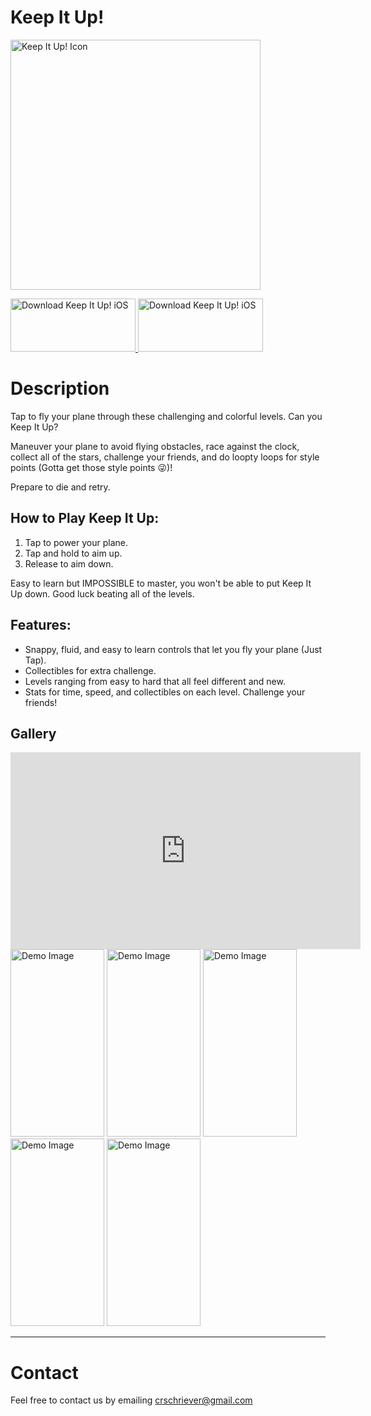 # Keep It Up!

<img alt="Keep It Up! Icon" src="/CarlsApps/imgs/KeepItUp/Icon.png" width="400" height="400">

<a href="https://itunes.apple.com/us/app/keep-it-up-plane-game/id1456771133"> <img alt="Download Keep It Up! iOS" src="/CarlsApps/imgs/ios-download.png" width="200" height="85">
</a>
<a href="https://play.google.com/store/apps/details?id=com.carlschriever.KeepItUp"> <img alt="Download Keep It Up! iOS" src="/CarlsApps/imgs/android-download.png" width="200" height="85">
</a>

# Description

Tap to fly your plane through these challenging and colorful levels. Can you Keep It Up?

Maneuver your plane to avoid flying obstacles, race against the clock, collect all of the stars, challenge your friends, and do loopty loops for style points (Gotta get those style points 😜)!

Prepare to die and retry.

## How to Play Keep It Up:

1. Tap to power your plane.
2. Tap and hold to aim up.
3. Release to aim down.

Easy to learn but IMPOSSIBLE to master, you won't be able to put Keep It Up down. Good luck beating all of the levels.

## Features:

-   Snappy, fluid, and easy to learn controls that let you fly your plane (Just Tap).
-   Collectibles for extra challenge.
-   Levels ranging from easy to hard that all feel different and new.
-   Stats for time, speed, and collectibles on each level. Challenge your friends!

## Gallery

<iframe width="560" height="315" src="https://www.youtube.com/watch?v=Gexkl3TMIFk" frameborder="0" allow="accelerometer; autoplay; encrypted-media; gyroscope; picture-in-picture" allowfullscreen></iframe>

<img alt="Demo Image" src="/CarlsApps/imgs/KeepItUp/Cave.png" width="150" height="300">
<img alt="Demo Image" src="/CarlsApps/imgs/KeepItUp/CloseCall.png" width="150" height="300">
<img alt="Demo Image" src="/CarlsApps/imgs/KeepItUp/Loopity Loop.png" width="150" height="300">
<img alt="Demo Image" src="/CarlsApps/imgs/KeepItUp/Start.png" width="150" height="300">
<img alt="Demo Image" src="/CarlsApps/imgs/KeepItUp/Crazy2.png" width="150" height="300">

---

# Contact

Feel free to contact us by emailing crschriever@gmail.com
